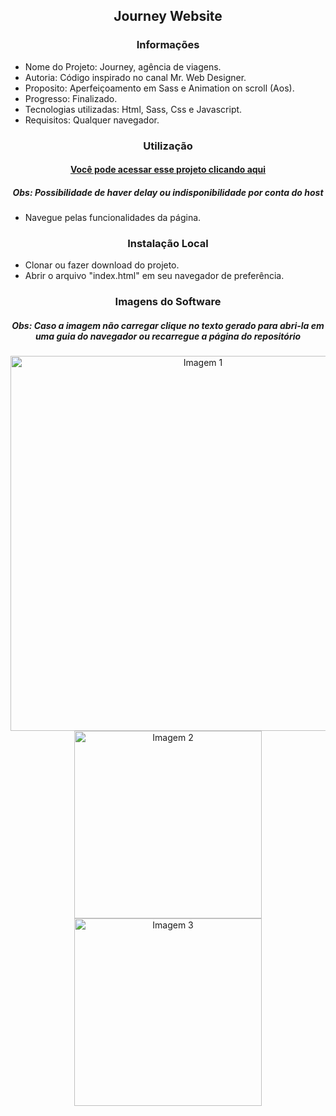 <h2 align="center">Journey Website</h2>

<h3 align="center">Informações</h3>
 
- Nome do Projeto: Journey, agência de viagens.
- Autoria: Código inspirado no canal Mr. Web Designer.
- Proposito: Aperfeiçoamento em Sass e Animation on scroll (Aos).
- Progresso: Finalizado.
- Tecnologias utilizadas: Html, Sass, Css e Javascript.
- Requisitos: Qualquer navegador.

<h3 align="center">Utilização</h3>

<h4 align="center"><a href="https://joaopedrolt.github.io/travel-frontend/">Você pode acessar esse projeto clicando aqui</a></h3>
<h5 align="center">Obs: Possibilidade de haver delay ou indisponibilidade por conta do host</h5>

- Navegue pelas funcionalidades da página.

<h3 align="center">Instalação Local</h3>

- Clonar ou fazer download do projeto.
- Abrir o arquivo "index.html" em seu navegador de preferência.

<h3 align="center">Imagens do Software</h3>

<h5 align="center">Obs: Caso a imagem não carregar clique no texto gerado para abri-la em uma guia do navegador ou recarregue a página do repositório</h5>

<div align="center"><img src="http://drive.google.com/uc?export=view&id=1uT9KbXniCozUULqhwUaxSRSMoNdh1yx3" width=600 alt="Imagem 1" /></div>

<div align="center"><img src="http://drive.google.com/uc?export=view&id=1I-dOmO02qa3a-lIYCrwF46mLcN8i3Fw7" width=300 alt="Imagem 2" /></div>

<div align="center"><img src="http://drive.google.com/uc?export=view&id=1RH57fTOBL46_fUIWGSLteCdOrsT-MWEV" width=300 alt="Imagem 3" /></div>
